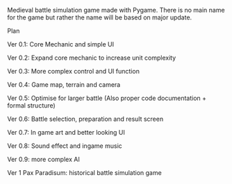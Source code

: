 Medieval battle simulation game made with Pygame. There is no main name for the game but rather the name will be based on major update.

Plan

Ver 0.1: Core Mechanic and simple UI

Ver 0.2: Expand core mechanic to increase unit complexity

Ver 0.3: More complex control and UI function

Ver 0.4: Game map, terrain and camera

Ver 0.5: Optimise for larger battle (Also proper code documentation + formal structure)

Ver 0.6: Battle selection, preparation and result screen

Ver 0.7: In game art and better looking UI

Ver 0.8: Sound effect and ingame music

Ver 0.9: more complex AI

Ver 1 Pax Paradisum: historical battle simulation game